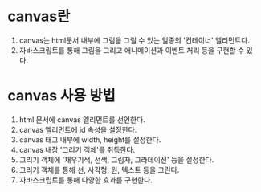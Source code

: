 # canvas란

1. canvas는 html문서 내부에 그림을 그릴 수 있는 일종의 '컨테이너' 엘리먼트다.
2. 자바스크립트를 통해 그림을 그리고 애니메이션과 이벤트 처리 등을 구현할 수 있다.


# canvas 사용 방법

1. html 문서에 canvas 엘리먼트를 선언한다.
2. canvas 엘리먼트에 id 속성을 설정한다.
3. canvas 태그 내부에 width, height를 설정한다.
4. canvas 내장 '그리기 객체'를 취득한다.
5. 그리기 객체에 '채우기색, 선색, 그림자, 그라데이션' 등을 설정한다.
6. 그리기 객체를 통해 선, 사각형, 원, 텍스트 등을 그린다.
7. 자바스크립트를 통해 다양한 효과를 구현한다.
